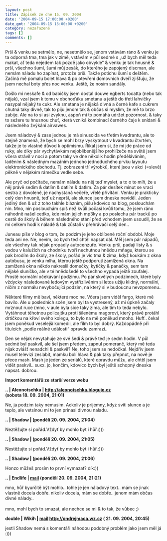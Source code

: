 ```yaml
---
layout: post
title: Zápisek ze dne 15. 09. 2004
date: '2004-09-15 17:00:00 +0200'
date_gmt: '2004-09-15 15:00:00 +0200'
category: nezařazené
tags: []
comments: []
---
```

<p>Prší &amp; venku se setmělo, ne, nesetmělo se, jenom vstávám ráno &amp; venku je ta odporná tma,  tma jak v zimě, vstávám v půl sedmé s &bdquo;už bych měl teda makat, ať teda nejedem tak pozdě jako  obvykle&ldquo; &amp; venku je tak hnusně &amp; prší, všechno šumí, šumí můj zesák, do kterého je zapojený  discman, ale nemám náladu ho zapínat, protože prší. Takže potichu šumí s deštěm. Začíná mě pomalu bolet  hlava &amp; po otevření domovních dveří zjišťuju, že jsem nechal boty přes noc venku. Ještě, že nosím sandály.</p>
<p>Došlo mi neskafe &amp; od babičky jsem dostal douwe egberts tocatta (nebo tak nějak), vzal jsem  k tomu v obchoďáku smetanu a ještě do třetí lahvičky nasypal nějaký te cukr. Ale smetana je nějaká  divná a černé kafe s cukrem chutná taky divně, tak to piju jenom tak &amp; občas si myslím, že  mě to brzo zabije. Ale na to si asi zvyknu, aspoň mi to pomáhá udržet pozornost. &amp; taky to  sežere tu hnusnou chuť, která vzniká kombinací černého čaje k snídani &amp; následného žvýkání  airvawes.</p>
<p>Jsem náladový &amp; zase jednou je má sinusoida ve třetím kvadrantu, ale to stejně znamená,  že bych se mohl brzy vyskytnout v kvadrantu čtvrtém, takže je to vlastně důvod k optimismu.  Říkal jsem si, že mi jde práce od ruky, ale díky pár vychytávkám nejoblibenějšího prohlížeče na  světě jsem včera strávil v noci a potom taky ve dne několik hodin předěláváním, laděním &amp;  následným mazáním jednoho jednoduchého prvku layoutu elektronického obchodu. Tj. zobrazení  tří výrobků, které jsou v akci (=slevě) pěkně v nějakém rámečku vedle sebe.</p>
<p>Ale pryč od počítače, nemám náladu na něj teď myslet, a to o to míň, že u něj právě sedím &amp;  datlím &amp; datlím &amp; datlím. Za pár desítek minut se vrací sestra z dovolené, je nachystaná večeře,  vřelé přivítání. Venku je prakticky celý den hnusně, teď už neprší, ale slunce jsem dneska neviděl.  Jeden jediný den &amp; už z toho takhle blázním, píšu kdovíco na blog, poslouchám nin. Mno, nin poslouchám  spíš než kvůli počasí kvůli tomu, že jsem ráno náhodně našel cedko, kde mám jejich mp3ky a po poslechu  pár tracků po cestě do školy &amp; během následného stání před vchodem jsem usoudil, že se mi celkem  hodí k náladě &amp; tak zůstali v přehrávači celý den..</p>
<p>Juneau píše v blog o tom, že podzim je jeho oblíbené roční období. Moje teda ani ne. Ne, nevím, co bych  teď chtěl napsat dál. Měl jsem pár nápadů, ale všechny tak nějak propadly autocenzuře. Venku prší,  padají listy &amp; s vodou v kalužích na chodníku tvoří nechutnou hnědou mňagu, kterou se pak brodím  do školy, ze školy, pořád je víc tma &amp; zima, když koukám z okna autobusu, je venku mlha, kterou  ještě podporují zamlžená okna. Na zamlžená okna někdo nakreslil domečky, kytičky &amp; panáčky, sem tam  nějaké sluníčko, ale v té hnědošedé to všechno vypadá ještě zoufalej. Prostě normální očekávání podzimu.  Po pár skvělých podzimech, které byly vždycky následované ledovým vystřízlivěním si letos užiju klidný,  normální, ničím z normálu nevybočující podzim, na který si v budoucnu nevzpomenu..</p>
<p>Některé filmy mě baví, některé moc ne. Včera jsem viděl fargo, které mě bavilo. Ale u posledních  scén jsem byl ta vystresený, až mi úpkně začaly mrznout ruce (mno, v aule byla sice taky zima, ale  tím to teda nebylo. Vytáhnout těhotnou policajtku proti šílenému magorovi, který právě protáhl drtičkou  na křoví svého kolegu, to bylo na mě poněkud mnoho. Huff.. čekal jsem poněkud veselejší komedii, ale  film to byl dobrý. Každopádně při titulcích &bdquo;podle reálné události&ldquo; opravdu zamrazí..</p>
<p>Den se nějak nevytahuje ze své šedi &amp; právě teď je sedm hodin. V půl sedmé byl paskvil, ale šel jsem  předem, zapnul pomeranč, který mě teda nijak zvlášť nenadchl &amp; paskvil? Ne, toho jsem se nedočkal.  Nejdřív jsem musel televizi zeslabit, mamku bolí hlava &amp; pak taky přepnot, na nově je přece mash.  Mash je jeden ze seriálů, které opravdu můžu, ale chtěl jsem vidět paskvil.. suxx. jo, končím, kdovíco  bych byl ještě schopný dneska napsat. dobrou.</p>
<div class="import-komentaru">
<p><strong>Import komentářů ze starší verze webu</strong></p>
<div class="comment">
<p style="font-weight:bold"><span class="compredmet">..</span> | <span class="comname">Aleonotschka</span> |  <a href="http://aleonotschka.bloguje.cz">http://aleonotschka.bloguje.cz</a> (sobota&nbsp;18.&nbsp;09.&nbsp;2004,&nbsp;21:01)</p>
<p>Ne, ja podzim taky nemusim. Ackoliv je prijemny, kdyz sviti slunce a je teplo, ale vetsinou mi to jen prinasi divnou naladu. </p>
</div>
<div class="comment">
<p style="font-weight:bold"><span class="compredmet">..</span> | <span class="comname">Shadow</span> | (pondělí&nbsp;20.&nbsp;09.&nbsp;2004,&nbsp;21:04)</p>
<p>Neztěžujte si pořád.Vždyť by mohlo být i hůř.:))) </p>
</div>
<div class="comment">
<p style="font-weight:bold"><span class="compredmet">..</span> | <span class="comname">Shadow</span> | (pondělí&nbsp;20.&nbsp;09.&nbsp;2004,&nbsp;21:05)</p>
<p>Nestěžujte si pořád.Vždyť by mohlo být i hůř.:))) </p>
</div>
<div class="comment">
<p style="font-weight:bold"><span class="compredmet">..</span> | <span class="comname">Shadow</span> | (pondělí&nbsp;20.&nbsp;09.&nbsp;2004,&nbsp;21:06)</p>
<p>Honzo můžeš prosím to první vymazat? dík:)) </p>
</div>
<div class="comment">
<p style="font-weight:bold"><span class="compredmet">..</span> | <span class="comname">Endlife</span> |  <a href="mailto:jan.martinek@post.cz">mail</a> (pondělí&nbsp;20.&nbsp;09.&nbsp;2004,&nbsp;21:21)</p>
<p>mno, hůř byurčitě být mohlo.. tohle je jen náladový text.. mám se jinak vlastně docela dobře. nikoliv docela, mám se dobře.. jenom mám občas divné nálady.. <br>  <br> mno, mohl bych to smazat, ale nechce se mi &amp; to tak, že vůbec ;) </p>
</div>
<div class="comment">
<p style="font-weight:bold"><span class="compredmet">double</span> | <span class="comname">Wikih</span> |  <a href="mailto:ondrejmaca@centrum.cz">mail</a>  <a href="http://ondrejmaca.wz.cz">http://ondrejmaca.wz.cz</a> (&nbsp;21.&nbsp;09.&nbsp;2004,&nbsp;20:45)</p>
<p>jestli Shadow nemá s komentáři náhodou podobný problém jako jsem měl já :))) </p>
</div>
</div>
